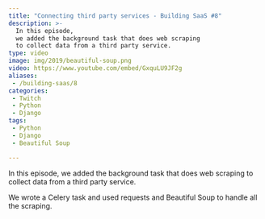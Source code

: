 ```yaml
---
title: "Connecting third party services - Building SaaS #8"
description: >-
  In this episode,
  we added the background task that does web scraping
  to collect data from a third party service.
type: video
image: img/2019/beautiful-soup.png
video: https://www.youtube.com/embed/GxquLU9JF2g
aliases:
 - /building-saas/8
categories:
 - Twitch
 - Python
 - Django
tags:
 - Python
 - Django
 - Beautiful Soup

---
```


In this episode,
we added the background task that does web scraping
to collect data from a third party service.

We wrote a Celery task and used requests and Beautiful Soup to handle all the scraping.
